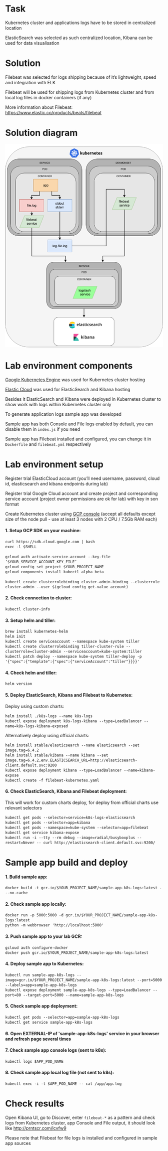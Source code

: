 # Task
Kubernetes cluster and applications logs have to be stored in centralized location

ElasticSearch was selected as such centralized location, Kibana can be used for data visualisation

# Solution
Filebeat was selected for logs shipping because of it’s lightweight, speed and integration with ELK

Filebeat will be used for shipping logs from Kubernetes cluster and from local log files in docker containers (if any)

More information about Filebeat: https://www.elastic.co/products/beats/filebeat

# Solution diagram
![diagram](https://raw.githubusercontent.com/kagarlickij/k8s-logging/master/diagram.png)

# Lab environment components
[Google Kubernetes Engine](https://cloud.google.com/kubernetes-engine/) was used for Kubernetes cluster hosting

[Elastic Cloud](https://www.elastic.co/cloud) was used for ElasticSearch and Kibana hosting

Besides it ElasticSearch and Kibana were deployed in Kubernetes cluster to show work with logs within Kubernetes cluster only

To generate application logs sample app was developed

Sample app has both Console and File logs enabled by default, you can disable them in `index.js` if you need

Sample app has Filebeat installed and configured, you can change it in `Dockerfile` and `filebeat.yml` respectively

# Lab environment setup
Register trial ElasticCloud account (you’ll need username, password, cloud id, elasticsearch and kibana endpoints during lab)

Register trial Google Cloud account and create project and corresponding service account (project owner permissions are ok for lab) with key in son format

Create Kubernetes cluster using [GCP console](https://console.cloud.google.com/kubernetes/) (accept all defaults except size of the node pull - use at least 3 nodes with 2 CPU / 7.5Gb RAM each)

#### 1. Setup GCP SDK on your machine:

```
curl https://sdk.cloud.google.com | bash
exec -l $SHELL

gcloud auth activate-service-account --key-file ‘$YOUR_SERVICE_ACCOUNT_KEY_FILE’
gcloud config set project $YOUR_PROJECT_NAME
gcloud components install kubectl alpha beta

kubectl create clusterrolebinding cluster-admin-binding --clusterrole cluster-admin --user $(gcloud config get-value account)
```

#### 2. Check connection to cluster:

```
kubectl cluster-info
```

#### 3. Setup helm and tiller:
```
brew install kubernetes-helm
helm init
kubectl create serviceaccount --namespace kube-system tiller
kubectl create clusterrolebinding tiller-cluster-rule --clusterrole=cluster-admin --serviceaccount=kube-system:tiller
kubectl patch deploy --namespace kube-system tiller-deploy -p '{"spec":{"template":{"spec":{"serviceAccount":"tiller"}}}}'
```

#### 4. Check helm and tiller:
```
helm version
```

#### 5. Deploy ElasticSearch, Kibana and Filebeat to Kubernetes:

Deploy using custom charts:
```
helm install ./k8s-logs --name k8s-logs
kubectl expose deployment k8s-logs-kibana --type=LoadBalancer --name=k8s-logs-kibana-exposed
```

Alternatively deploy using official charts:
```
helm install stable/elasticsearch --name elasticsearch --set image.tag=6.4.2
helm install stable/kibana --name kibana --set image.tag=6.4.2,env.ELASTICSEARCH_URL=http://elasticsearch-client.default.svc:9200
kubectl expose deployment kibana --type=LoadBalancer --name=kibana-expose
kubectl create -f filebeat-kubernetes.yaml
```

#### 6. Check ElasticSearch, Kibana and Filebeat deployment:
This will work for custom charts deploy, for deploy from official charts use relevant selectors
```
kubectl get pods --selector=service=k8s-logs-elasticsearch
kubectl get pods --selector=app=kibana
kubectl get pods --namespace=kube-system --selector=app=filebeat
kubectl get service kibana-expose
kubectl run -i --tty --rm debug --image=radial/busyboxplus --restart=Never -- curl http://elasticsearch-client.default.svc:9200/
```

# Sample app build and deploy

#### 1. Build sample app:
```
docker build -t gcr.io/$YOUR_PROJECT_NAME/sample-app-k8s-logs:latest . --no-cache
```

#### 2. Check sample app locally:
```
docker run -p 5000:5000 -d gcr.io/$YOUR_PROJECT_NAME/sample-app-k8s-logs:latest
python -m webbrowser 'http://localhost:5000'
```

#### 3. Push sample app to your lab GCR:
```
gcloud auth configure-docker
docker push gcr.io/$YOUR_PROJECT_NAME/sample-app-k8s-logs:latest
```

#### 4. Deploy sample app to Kubernetes:
```
kubectl run sample-app-k8s-logs --image=gcr.io/$YOUR_PROJECT_NAME/sample-app-k8s-logs:latest --port=5000 --labels=app=sample-app-k8s-logs
kubectl expose deployment sample-app-k8s-logs --type=LoadBalancer --port=80 --target-port=5000 --name=sample-app-k8s-logs
```

#### 5. Check sample app deployment:
```
kubectl get pods --selector=app=sample-app-k8s-logs
kubectl get service sample-app-k8s-logs
```

#### 6. Open EXTERNAL-IP of 'sample-app-k8s-logs' service in your browser and refresh page several times

#### 7. Check sample app console logs (sent to k8s):
```
kubectl logs $APP_POD_NAME
```

#### 8. Check sample app local log file (not sent to k8s):
```
kubectl exec -i -t $APP_POD_NAME -- cat /app/app.log
```

# Check results
Open Kibana UI, go to Discover, enter `filebeat-*` as a pattern and check logs from Kubernetes cluster, app Console and File output, it should look like http://prntscr.com/lcvfw9

Please note that Filebeat for file logs is installed and configured in sample app sources
